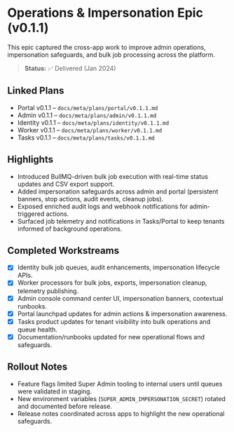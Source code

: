 # Operations & Impersonation Epic (v0.1.1)

This epic captured the cross-app work to improve admin operations, impersonation safeguards, and bulk job processing across the platform.

> **Status:** ✅ Delivered (Jan 2024)

## Linked Plans
- Portal v0.1.1 – `docs/meta/plans/portal/v0.1.1.md`
- Admin v0.1.1 – `docs/meta/plans/admin/v0.1.1.md`
- Identity v0.1.1 – `docs/meta/plans/identity/v0.1.1.md`
- Worker v0.1.1 – `docs/meta/plans/worker/v0.1.1.md`
- Tasks v0.1.1 – `docs/meta/plans/tasks/v0.1.1.md`

## Highlights
- Introduced BullMQ-driven bulk job execution with real-time status updates and CSV export support.
- Added impersonation safeguards across admin and portal (persistent banners, stop actions, audit events, cleanup jobs).
- Exposed enriched audit logs and webhook notifications for admin-triggered actions.
- Surfaced job telemetry and notifications in Tasks/Portal to keep tenants informed of background operations.

## Completed Workstreams
- [x] Identity bulk job queues, audit enhancements, impersonation lifecycle APIs.
- [x] Worker processors for bulk jobs, exports, impersonation cleanup, telemetry publishing.
- [x] Admin console command center UI, impersonation banners, contextual runbooks.
- [x] Portal launchpad updates for admin actions & impersonation awareness.
- [x] Tasks product updates for tenant visibility into bulk operations and queue health.
- [x] Documentation/runbooks updated for new operational flows and safeguards.

## Rollout Notes
- Feature flags limited Super Admin tooling to internal users until queues were validated in staging.
- New environment variables (`SUPER_ADMIN_IMPERSONATION_SECRET`) rotated and documented before release.
- Release notes coordinated across apps to highlight the new operational safeguards.

